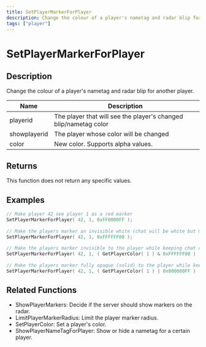 ```yaml
---
title: SetPlayerMarkerForPlayer
description: Change the colour of a player's nametag and radar blip for another player.
tags: ["player"]
---
```


# SetPlayerMarkerForPlayer

## Description

Change the colour of a player's nametag and radar blip for another player.

| Name         | Description                                                      |
| ------------ | ---------------------------------------------------------------- |
| playerid     | The player that will see the player's changed blip/nametag color |
| showplayerid | The player whose color will be changed                           |
| color        | New color. Supports alpha values.                                |

## Returns

This function does not return any specific values.

## Examples

```c
// Make player 42 see player 1 as a red marker
SetPlayerMarkerForPlayer( 42, 1, 0xFF0000FF );
 
// Make the players marker an invisible white (chat will be white but marker will be gone).
SetPlayerMarkerForPlayer( 42, 1, 0xFFFFFF00 );
 
// Make the players marker invisible to the player while keeping chat colour the same. Will only work correctly if SetPlayerColor has been used:
SetPlayerMarkerForPlayer( 42, 1, ( GetPlayerColor( 1 ) & 0xFFFFFF00 ) );
 
// Make the players marker fully opaque (solid) to the player while keeping chat colour the same. Will only work correctly if SetPlayerColor has been used:
SetPlayerMarkerForPlayer( 42, 1, ( GetPlayerColor( 1 ) | 0x000000FF ) );
```

## Related Functions

- ShowPlayerMarkers: Decide if the server should show markers on the radar.
- LimitPlayerMarkerRadius: Limit the player marker radius.
- SetPlayerColor: Set a player's color.
- ShowPlayerNameTagForPlayer: Show or hide a nametag for a certain player.
